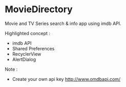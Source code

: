 # MovieDirectory
Movie and TV Series search &amp; info app using imdb API.

Highlighted concept :

- imdb API
- Shared Preferences
- RecyclerView
- AlertDialog

Note :

- Create your own api key http://www.omdbapi.com/

